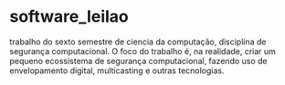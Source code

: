 # software_leilao
trabalho do sexto semestre de ciencia da computação, disciplina de segurança computacional. O foco do trabalho é, na realidade, criar um pequeno ecossistema de segurança  computacional, fazendo uso de envelopamento digital, multicasting e outras tecnologias.
